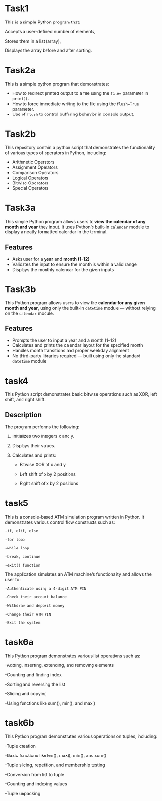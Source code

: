 # Task1
This is a simple Python program that:

  Accepts a user-defined number of elements,

  Stores them in a list (array),

  Displays the array before and after sorting.

# Task2a
This is a simple python program that demonstrates:

 - How to redirect printed output to a file using the `file=` parameter in `print()`.
 - How to force immediate writing to the file using the `flush=True` parameter.
 - Use of `flush` to control buffering behavior in console output.

# Task2b

This repository contain a python script that demonstrates the functionality of various types of operators in Python, including:

- Arithmetic Operators
- Assignment Operators
- Comparison Operators
- Logical Operators
- Bitwise Operators
- Special Operators

# Task3a

This simple Python program allows users to **view the calendar of any month and year** they input.
It uses Python's built-in `calendar` module to display a neatly formatted calendar in the terminal.
## Features

- Asks user for a **year** and **month (1-12)**
- Validates the input to ensure the month is within a valid range
- Displays the monthly calendar for the given inputs

# Task3b

This Python program allows users to view the **calendar for any given month and year**, using only the built-in `datetime` module — without relying on the `calendar` module.

## Features

- Prompts the user to input a year and a month (1–12)
- Calculates and prints the calendar layout for the specified month
- Handles month transitions and proper weekday alignment
- No third-party libraries required — built using only the standard `datetime` module

# task4
 This Python script demonstrates basic bitwise operations such as XOR, left shift, and right shift.
 ## Description
 The program performs the following:

  1. Initializes two integers x and y.

  2. Displays their values.

  3. Calculates and prints:

     - Bitwise XOR of x and y

     - Left shift of x by 2 positions

     - Right shift of x by 2 positions

# task5
  This is a console-based ATM simulation program written in Python. It demonstrates various control flow constructs such as:

    -if, elif, else

    -for loop

    -while loop

    -break, continue

    -exit() function

 The application simulates an ATM machine's functionality and allows the user to:

    -Authenticate using a 4-digit ATM PIN

    -Check their account balance

    -Withdraw and deposit money

    -Change their ATM PIN

    -Exit the system

# task6a

This Python program demonstrates various list operations such as:

  -Adding, inserting, extending, and removing elements

  -Counting and finding index

  -Sorting and reversing the list

  -Slicing and copying

  -Using functions like sum(), min(), and max()

# task6b

This Python program demonstrates various operations on tuples, including:

  -Tuple creation

  -Basic functions like len(), max(), min(), and sum()

  -Tuple slicing, repetition, and membership testing

  -Conversion from list to tuple

  -Counting and indexing values

  -Tuple unpacking
